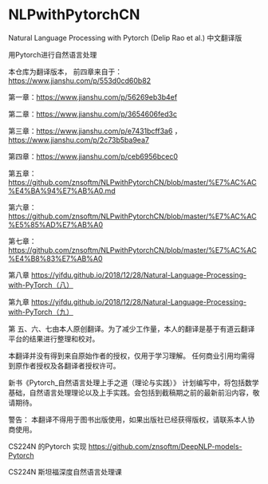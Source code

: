 # NLPwithPytorchCN
Natural Language Processing with Pytorch (Delip Rao et al.) 中文翻译版

用Pytorch进行自然语言处理 

本仓库为翻译版本，
前四章来自于： https://www.jianshu.com/p/553d0cd60b82

第一章：https://www.jianshu.com/p/56269eb3b4ef

第二章：https://www.jianshu.com/p/3654606fed3c

第三章：https://www.jianshu.com/p/e7431bcff3a6 ，https://www.jianshu.com/p/2c73b5ba9ea7

第四章：https://www.jianshu.com/p/ceb6956bcec0

第五章： https://github.com/znsoftm/NLPwithPytorchCN/blob/master/%E7%AC%AC%E4%BA%94%E7%AB%A0.md

第六章： https://github.com/znsoftm/NLPwithPytorchCN/blob/master/%E7%AC%AC%E5%85%AD%E7%AB%A0

第七章：https://github.com/znsoftm/NLPwithPytorchCN/blob/master/%E7%AC%AC%E4%B8%83%E7%AB%A0

第八章 https://yifdu.github.io/2018/12/28/Natural-Language-Processing-with-PyTorch（八）

第九章 https://yifdu.github.io/2018/12/28/Natural-Language-Processing-with-PyTorch（九）

第 五、六、七由本人原创翻译。为了减少工作量，本人的翻译是基于有道云翻译平台的结果进行整理和校对。

本翻译并没有得到来自原始作者的授权，仅用于学习理解。 任何商业引用均需得到原作者授权及各翻译者授权许可。

新书《Pytorch_自然语言处理上手之道（理论与实践）》 计划编写中，将包括数学基础，自然语言处理理论以及上手实践。会包括到截稿期之前的最新前沿内容，敬请期待。


警告： 本翻译不得用于图书出版使用，如果出版社已经获得版权，请联系本人协商使用。

CS224N 的Pytorch 实现 https://github.com/znsoftm/DeepNLP-models-Pytorch 

CS224N 斯坦福深度自然语言处理课 
